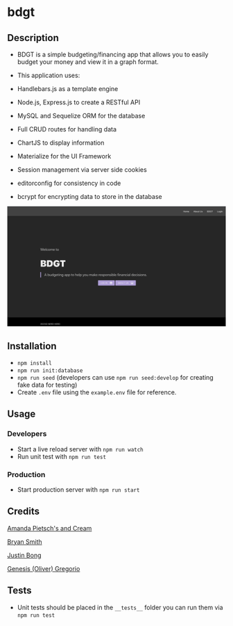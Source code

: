 # bdgt

## Description

- BDGT is a simple budgeting/financing app that allows you to easily budget your money and view it in a graph format.

- This application uses:
- Handlebars.js as a template engine
- Node.js, Express.js to create a RESTful API
- MySQL and Sequelize ORM for the database
- Full CRUD routes for handling data
- ChartJS to display information
- Materialize for the UI Framework
- Session management via server side cookies
- editorconfig for consistency in code
- bcrypt for encrypting data to store in the database

![Homepage View](/readme/HomePageView.png)

## Installation

- `npm install`
- `npm run init:database`
- `npm run seed` (developers can use `npm run seed:develop` for creating fake data for testing)
- Create `.env` file using the `example.env` file for reference.

## Usage

### Developers

- Start a live reload server with `npm run watch`
- Run unit test with `npm run test`

### Production

- Start production server with `npm run start`

## Credits

[Amanda Pietsch's and Cream](https://github.com/apietsch4117)

[Bryan Smith](https://github.com/smitbry17)

[Justin Bong](https://github.com/justinhwbhang)

[Genesis (Oliver) Gregorio](https://github.com/theurbanspectacle)

## Tests

- Unit tests should be placed in the `__tests__` folder you can run them via `npm run test`
